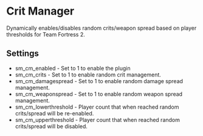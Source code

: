# Crit Manager
Dynamically enables/disables random crits/weapon spread based on player thresholds for Team Fortress 2.

## Settings
* sm_cm_enabled - Set to 1 to enable the plugin
* sm_cm_crits - Set to 1 to enable random crit management.
* sm_cm_damagespread - Set to 1 to enable random damage spread management.
* sm_cm_weaponspread - Set to 1 to enable random weapon spread management.
* sm_cm_lowerthreshold - Player count that when reached random crits/spread will be re-enabled.
* sm_cm_upperthreshold - Player count that when reached random crits/spread will be disabled.

